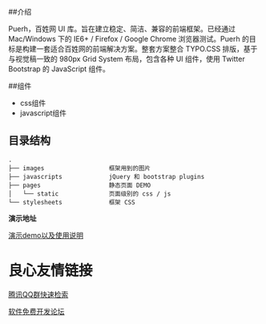 ##介绍

Puerh，百姓网 UI 库。旨在建立稳定、简洁、兼容的前端框架。已经通过 Mac/Windows 下的 IE6+ / Firefox / Google Chrome 浏览器测试。Puerh 的目标是构建一套适合百姓网的前端解决方案。整套方案整合 TYPO.CSS 排版，基于与视觉稿一致的 980px Grid System 布局，包含各种 UI 组件，使用 Twitter Bootstrap 的 JavaScript 组件。

##组件

*  css组件
*  javascript组件


## 目录结构

    .
    ├── images					框架用到的图片
    ├── javascripts				jQuery 和 bootstrap plugins
    ├── pages					静态页面 DEMO
    │   └── static				页面级别的 css / js
    └── stylesheets				框架 CSS    


**演示地址**

[演示demo以及使用说明](http://baixing.github.io/Puerh/)

 # 良心友情链接

[腾讯QQ群快速检索](http://u.720life.cn/s/8cf73f7c)

[软件免费开发论坛](http://u.720life.cn/s/bbb01dc0)